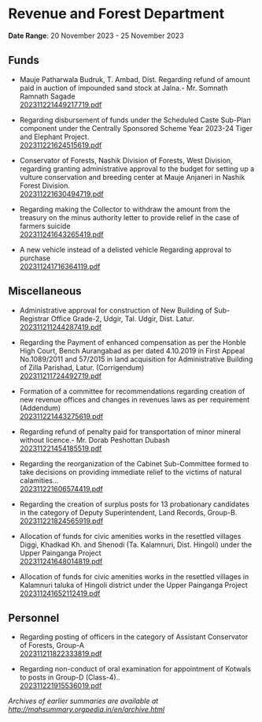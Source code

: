 # Revenue and Forest Department

**Date Range**: 20 November 2023 - 25 November 2023


## Funds
- Mauje Patharwala Budruk, T. Ambad, Dist. Regarding refund of amount paid in auction of impounded sand stock at Jalna.- Mr. Somnath Ramnath Sagade\
  [202311221449217719.pdf](https://gr.maharashtra.gov.in/Site/Upload/Government%20Resolutions/English/202311221449217719.pdf)

- Regarding disbursement of funds under the Scheduled Caste Sub-Plan component under the Centrally Sponsored Scheme Year 2023-24 Tiger and Elephant Project.\
  [202311221624515619.pdf](https://gr.maharashtra.gov.in/Site/Upload/Government%20Resolutions/English/202311221624515619.pdf)

- Conservator of Forests, Nashik Division of Forests, West Division, regarding granting administrative approval to the budget for setting up a vulture conservation and breeding center at Mauje Anjaneri in Nashik Forest Division.\
  [202311221630494719.pdf](https://gr.maharashtra.gov.in/Site/Upload/Government%20Resolutions/English/202311221630494719.pdf)

- Regarding making the Collector to withdraw the amount from the treasury on the minus authority letter to provide relief in the case of farmers suicide\
  [202311241643265419.pdf](https://gr.maharashtra.gov.in/Site/Upload/Government%20Resolutions/English/202311241643265419.pdf)

- A new vehicle instead of a delisted vehicle Regarding approval to purchase\
  [202311241716364119.pdf](https://gr.maharashtra.gov.in/Site/Upload/Government%20Resolutions/English/202311241716364119.pdf)

## Miscellaneous
- Administrative approval for construction of New Building of Sub- Registrar Office Grade-2, Udgir, Tal. Udgir, Dist. Latur.\
  [202311211244287419.pdf](https://gr.maharashtra.gov.in/Site/Upload/Government%20Resolutions/English/202311211244287419.pdf)

- Regarding the Payment of enhanced compensation as per the Honble High Court, Bench Aurangabad as per dated 4.10.2019 in First Appeal No.1089/2011 and 57/2015 in land acquisition for Administrative Building of Zilla Parishad, Latur. (Corrigendum)\
  [202311211724492719.pdf](https://gr.maharashtra.gov.in/Site/Upload/Government%20Resolutions/English/202311211724492719.pdf)

- Formation of a committee for recommendations regarding creation of new revenue offices and changes in revenues laws as per requirement (Addendum)\
  [202311221443275619.pdf](https://gr.maharashtra.gov.in/Site/Upload/Government%20Resolutions/English/202311221443275619.pdf)

- Regarding refund of penalty paid for transportation of minor mineral without licence.- Mr. Dorab Peshottan Dubash\
  [202311221454185519.pdf](https://gr.maharashtra.gov.in/Site/Upload/Government%20Resolutions/English/202311221454185519.pdf)

- Regarding the reorganization of the Cabinet Sub-Committee formed to take decisions on providing immediate relief to the victims of natural calamities...\
  [202311221606574419.pdf](https://gr.maharashtra.gov.in/Site/Upload/Government%20Resolutions/English/202311221606574419.pdf)

- Regarding the creation of surplus posts for 13 probationary candidates in the category of Deputy Superintendent, Land Records, Group-B.\
  [202311221824565919.pdf](https://gr.maharashtra.gov.in/Site/Upload/Government%20Resolutions/English/202311221824565919.pdf)

- Allocation of funds for civic amenities works in the resettled villages Diggi, Khadkad Kh. and Shenodi (Ta. Kalamnuri, Dist. Hingoli) under the Upper Painganga Project\
  [202311241648014819.pdf](https://gr.maharashtra.gov.in/Site/Upload/Government%20Resolutions/English/202311241648014819.pdf)

- Allocation of funds for civic amenities works in the resettled villages in Kalamnuri taluka of Hingoli district under the Upper Painganga Project\
  [202311241652112419.pdf](https://gr.maharashtra.gov.in/Site/Upload/Government%20Resolutions/English/202311241652112419.pdf)

## Personnel
- Regarding posting of officers in the category of Assistant Conservator of Forests, Group-A\
  [202311211822333819.pdf](https://gr.maharashtra.gov.in/Site/Upload/Government%20Resolutions/English/202311211822333819.pdf)

- Regarding non-conduct of oral examination for appointment of Kotwals to posts in Group-D (Class-4)..\
  [202311221915536019.pdf](https://gr.maharashtra.gov.in/Site/Upload/Government%20Resolutions/English/202311221915536019.pdf)


*Archives of earlier summaries are available at http://mahsummary.orgpedia.in/en/archive.html*